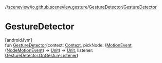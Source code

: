 //[sceneview](../../../index.md)/[io.github.sceneview.gesture](../index.md)/[GestureDetector](index.md)/[GestureDetector](-gesture-detector.md)

# GestureDetector

[androidJvm]\
fun [GestureDetector](-gesture-detector.md)(context: [Context](https://developer.android.com/reference/kotlin/android/content/Context.html), pickNode: ([MotionEvent](https://developer.android.com/reference/kotlin/android/view/MotionEvent.html), ([NodeMotionEvent](../-node-motion-event/index.md)) -&gt; [Unit](https://kotlinlang.org/api/latest/jvm/stdlib/kotlin/-unit/index.html)) -&gt; [Unit](https://kotlinlang.org/api/latest/jvm/stdlib/kotlin/-unit/index.html), listener: [GestureDetector.OnGestureListener](-on-gesture-listener/index.md))
